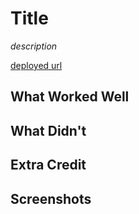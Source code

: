 # Title

_description_

[deployed url](http://url-if-deployed-here)

## What Worked Well

## What Didn't

## Extra Credit

## Screenshots